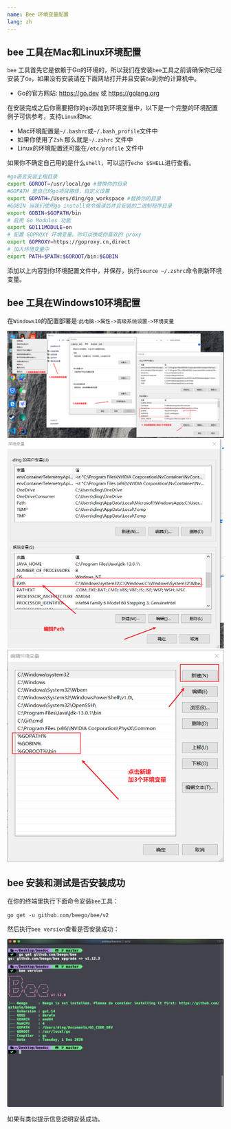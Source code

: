 ```yaml
---
name: Bee 环境变量配置
lang: zh
---
```


## bee 工具在Mac和Linux环境配置

`bee` 工具首先它是依赖于Go的环境的，所以我们在安装`bee`工具之前请确保你已经安装了`Go`，如果没有安装请在下面网站打开并且安装`Go`到你的计算机中。

- Go的官方网站: https://go.dev 或 https://golang.org

在安装完成之后你需要把你的`go`添加到环境变量中，以下是一个完整的环境配置例子可供参考，支持`Linux`和`Mac`

- Mac环境配置是`~/.bashrc`或`~/.bash_profile`文件中
- 如果你使用了`Zsh` 那么就是`~/.zshrc` 文件中
- Linux的环境配置还可能在`/etc/profile` 文件中

如果你不确定自己用的是什么`shell`，可以运行`echo $SHELL`进行查看。

``` bash
#go语言安装主根目录
export GOROOT=/usr/local/go #替换你的目录
#GOPATH 是自己的go项目路径，自定义设置
export GOPATH=/Users/ding/go_workspace #替换你的目录
#GOBIN 当我们使用go install命令编译后并且安装的二进制程序目录
export GOBIN=$GOPATH/bin
# 启用 Go Modules 功能
export GO111MODULE=on
# 配置 GOPROXY 环境变量。你可以换成你喜欢的 proxy
export GOPROXY=https://goproxy.cn,direct
# 加入环境变量中
export PATH=$PATH:$GOROOT/bin:$GOBIN
```

添加以上内容到你环境配置文件中，并保存，执行`source ~/.zshrc`命令刷新环境变量。

## bee 工具在Windows10环境配置

在`Windows10`的配置部署是:`此电脑->属性->高级系统设置->环境变量`

![golang_env](./img/env1.png)
![golang_env](./img/env2.png)
![golang_env](./img/env3.png)

## bee 安装和测试是否安装成功

在你的终端里执行下面命令安装`bee`工具：

`go get -u github.com/beego/bee/v2`

然后执行`bee version`查看是否安装成功：

![bee_test](./img/bee_test.png)

如果有类似提示信息说明安装成功。
